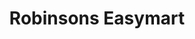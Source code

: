 ---
title: "Robinsons Easymart"
url: /quezon-city/robinsons-easymart-scout-borromeo-street/
shop: Lebensmittel
---